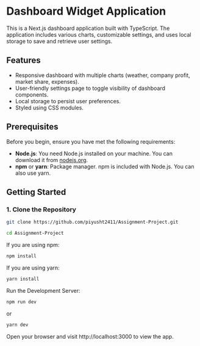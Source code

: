 # Dashboard Widget Application

This is a Next.js dashboard application built with TypeScript. The application includes various charts, customizable settings, and uses local storage to save and retrieve user settings.

## Features

- Responsive dashboard with multiple charts (weather, company profit, market share, expenses).
- User-friendly settings page to toggle visibility of dashboard components.
- Local storage to persist user preferences.
- Styled using CSS modules.

## Prerequisites

Before you begin, ensure you have met the following requirements:

- **Node.js**: You need Node.js installed on your machine. You can download it from [nodejs.org](https://nodejs.org/).
- **npm** or **yarn**: Package manager. npm is included with Node.js. You can also use yarn.

## Getting Started

### 1. Clone the Repository

```bash
git clone https://github.com/piyusht2411/Assignment-Project.git

cd Assignment-Project

```
If you are using npm:

```bash
npm install
```
If you are using yarn:
```bash
yarn install

```

Run the Development Server:

```bash
npm run dev
```
or 

```bash
yarn dev
```

Open your browser and visit http://localhost:3000 to view the app.
